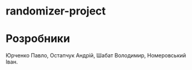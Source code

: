 # randomizer-project

# Розробники

Юрченко Павло, Остапчук Андрій, Шабат Володимир, Номеровський Іван.
